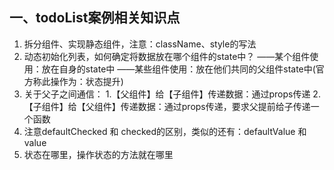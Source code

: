 <!--
 * @Descripttion: 
 * @Author: Gorgio.Liu
 * @version: 
 * @Date: 2023-03-18 08:56:17
 * @LastEditors: Gorgio.Liu
 * @LastEditTime: 2023-04-22 23:01:25
-->
## 一、todoList案例相关知识点
  1. 拆分组件、实现静态组件，注意：className、style的写法
  2. 动态初始化列表，如何确定将数据放在哪个组件的state中？
    ——某个组件使用：放在自身的state中
    ——某些组件使用：放在他们共同的父组件state中(官方称此操作为：状态提升)
  3. 关于父子之间通信：
    1.【父组件】给【子组件】传递数据：通过props传递
    2.【子组件】给【父组件】传递数据：通过props传递，要求父提前给子传递一个函数
  4. 注意defaultChecked 和 checked的区别，类似的还有：defaultValue 和 value
  5. 状态在哪里，操作状态的方法就在哪里
